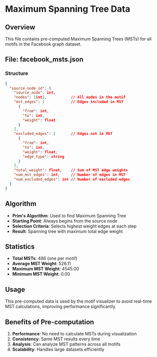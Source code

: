 # Maximum Spanning Tree Data

## Overview
This file contains pre-computed Maximum Spanning Trees (MSTs) for all motifs in the Facebook graph dataset.

## File: facebook_msts.json

### Structure
```json
{
  "source_node_id": {
    "source_node": int,
    "nodes": [int],           // All nodes in the motif
    "mst_edges": [            // Edges included in MST
      {
        "from": int,
        "to": int,
        "weight": float
      }
    ],
    "excluded_edges": [       // Edges not in MST
      {
        "from": int,
        "to": int,
        "weight": float,
        "edge_type": string
      }
    ],
    "total_weight": float,    // Sum of MST edge weights
    "num_mst_edges": int,     // Number of edges in MST
    "num_excluded_edges": int // Number of excluded edges
  }
}
```

## Algorithm
- **Prim's Algorithm**: Used to find Maximum Spanning Tree
- **Starting Point**: Always begins from the source node
- **Selection Criteria**: Selects highest weight edges at each step
- **Result**: Spanning tree with maximum total edge weight

## Statistics
- **Total MSTs**: 486 (one per motif)
- **Average MST Weight**: 526.11
- **Maximum MST Weight**: 4545.00
- **Minimum MST Weight**: 0.00

## Usage
This pre-computed data is used by the motif visualizer to avoid real-time MST calculations, improving performance significantly.

## Benefits of Pre-computation
1. **Performance**: No need to calculate MSTs during visualization
2. **Consistency**: Same MST results every time
3. **Analysis**: Can analyze MST patterns across all motifs
4. **Scalability**: Handles large datasets efficiently